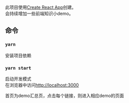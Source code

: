 此项目使用[Create React App](https://github.com/facebook/create-react-app)创建。<br>
会持续增加一些前端知识小demo。

## 命令

### `yarn`
安装项目依赖

### `yarn start`
启动开发模式<br>
在浏览器中访问[http://localhost:3000](http://localhost:3000)

首页为demo汇总页，点击每个链接，则进入相应demo的页面